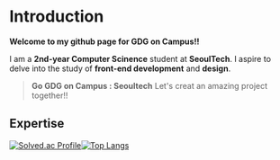 # Introduction

**Welcome to my github page for GDG on Campus!!**

I am a **2nd-year Computer Scinence** student at **SeoulTech**. I aspire to delve into the study of **front-end development** and **design**.

> **Go GDG on Campus : Seoultech**
> Let's creat an amazing project together!!

## Expertise

[![Solved.ac Profile](http://mazassumnida.wtf/api/v2/generate_badge?boj=lsi04)](https://solved.ac/lsi04/)[![Top Langs](https://github-readme-stats.vercel.app/api/top-langs/?username=guapa0girl&langs_count=10&layout=compact&theme=default)](https://github.com/guapa0girl/gdg.guapa)

